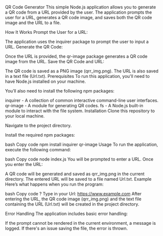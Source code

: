 QR Code Generator
This simple Node.js application allows you to generate a QR code from a URL provided by the user. The application prompts the user for a URL, generates a QR code image, and saves both the QR code image and the URL to a file.

How It Works
Prompt the User for a URL:

The application uses the inquirer package to prompt the user to input a URL.
Generate the QR Code:

Once the URL is provided, the qr-image package generates a QR code image from the URL.
Save the QR Code and URL:

The QR code is saved as a PNG image (qrr_img.png).
The URL is also saved in a text file (Url.txt).
Prerequisites
To run this application, you'll need to have Node.js installed on your machine.

You’ll also need to install the following npm packages:

inquirer - A collection of common interactive command-line user interfaces.
qr-image - A module for generating QR codes.
fs - A Node.js built-in module to interact with the file system.
Installation
Clone this repository to your local machine.

Navigate to the project directory.

Install the required npm packages:

bash
Copy code
npm install inquirer qr-image
Usage
To run the application, execute the following command:

bash
Copy code
node index.js
You will be prompted to enter a URL. Once you enter the URL:

A QR code will be generated and saved as qrr_img.png in the current directory.
The entered URL will be saved to a file named Url.txt.
Example
Here’s what happens when you run the program:

bash
Copy code
? Type in your Url: https://www.example.com
After entering the URL, the QR code image (qrr_img.png) and the text file containing the URL (Url.txt) will be created in the project directory.

Error Handling
The application includes basic error handling:

If the prompt cannot be rendered in the current environment, a message is logged.
If there's an issue saving the file, the error is thrown.
